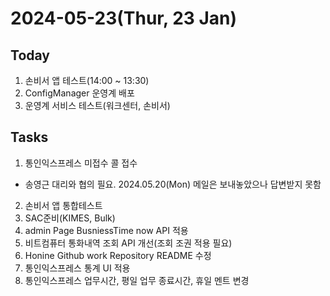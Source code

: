 # 2024-05-23(Thur, 23 Jan)
## Today
1. 손비서 앱 테스트(14:00 ~ 13:30)
2. ConfigManager 운영계 배포
3. 운영계 서비스 테스트(워크센터, 손비서)

## Tasks
1. 통인익스프레스 미접수 콜 접수
- 송영근 대리와 협의 필요. 2024.05.20(Mon) 메일은 보내놓았으나 답변받지 못함
2. 손비서 앱 통합테스트
3. SAC준비(KIMES, Bulk)
4. admin Page BusniessTime now API 적용
5. 비트컴퓨터 통화내역 조회 API 개선(조회 조권 적용 필요)
6. Honine Github work Repository README 수정
7. 통인익스프레스 통계 UI 적용
8. 통인익스프레스 업무시간, 평일 업무 종료시간, 휴일 멘트 변경